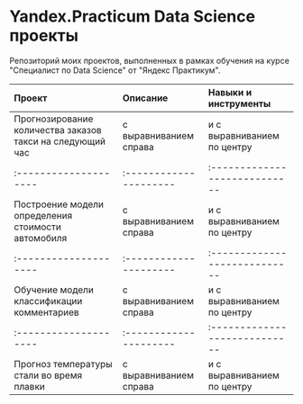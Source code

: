 # Yandex.Practicum Data Science проекты
Репозиторий моих проектов, выполненных в рамках обучения на курсе "Специалист по Data Science" от "Яндекс Практикум".

| Проект                | Описание               | 	Навыки и инструменты       |
| :-------------------- | :--------------------- |:----------------------------|
| Прогнозирование количества заказов такси на следующий час | с выравниванием справа | и с выравниванием по центру | 
| :-------------------- | :--------------------- |:----------------------------|
| Построение модели определения стоимости автомобиля | с выравниванием справа | и с выравниванием по центру | 
| :-------------------- | :--------------------- |:----------------------------|
| Обучение модели классификации комментариев | с выравниванием справа | и с выравниванием по центру | 
| :-------------------- | :--------------------- |:----------------------------|
| Прогноз температуры стали во время плавки | с выравниванием справа | и с выравниванием по центру | 
